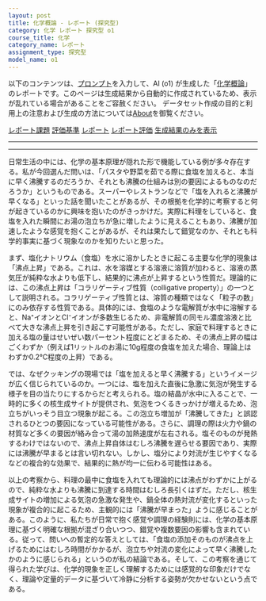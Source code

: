 ```yaml
---
layout: post
title: 化学概論 - レポート (探究型)
category: 化学 レポート 探究型 o1
course_title: 化学
category_name: レポート
assignment_type: 探究型
model_name: o1
---
```


以下のコンテンツは、[プロンプト](https://github.com/takedatoshiyuki/synthetic_assignments/tree/main/generated/化学/o1/prompt_レポート-探究型.md)を入力して、AI (o1) が生成した「[化学概論](/contents/化学/)」のレポートです。このページは生成結果から自動的に作成されているため、表示が乱れている場合があることをご容赦ください。
データセット作成の目的と利用上の注意および生成の方法については[About](/About)を御覧ください。

[レポート課題](../レポート課題-探究型)
[評価基準](../評価基準-探究型)
[レポート](../レポート-探究型)
[レポート評価](../レポート評価-探究型)
[生成結果のみを表示](https://github.com/takedatoshiyuki/synthetic_assignments/tree/main/generated/化学/o1/レポート-探究型.md)
  

***
***
  
日常生活の中には、化学の基本原理が隠れた形で機能している例が多々存在する。私が今回選んだ問いは、「パスタや野菜を茹でる際に食塩を加えると、本当に早く沸騰するのだろうか、それとも沸騰の仕組みは別の要因によるものなのだろうか」というものである。スーパーやレストランなどで「塩を入れると沸騰が早くなる」といった話を聞いたことがあるが、その根拠を化学的に考察すると何が起きているのかに興味を抱いたのがきっかけだ。実際に料理をしていると、食塩を入れた瞬間にお湯の泡立ちが急に増したように見えることもあり、沸騰が加速したような感覚を抱くことがあるが、それは果たして錯覚なのか、それとも科学的事実に基づく現象なのかを知りたいと思った。

まず、塩化ナトリウム（食塩）を水に溶かしたときに起こる主要な化学的現象は「沸点上昇」である。これは、水を溶媒とする溶液に溶質が加わると、溶液の蒸気圧が純粋な水よりも低下し、結果的に沸点が上昇するという性質だ。理論的には、この沸点上昇は「コラリゲーティブ性質（colligative property）」の一つとして説明される。コラリゲーティブ性質とは、溶質の種類ではなく「粒子の数」にのみ依存する性質である。具体的には、食塩のような電解質が水中に溶解すると、Na⁺イオンとCl⁻イオンが多数生じるため、非電解質の同モル濃度溶液と比べて大きな沸点上昇を引き起こす可能性がある。ただし、家庭で料理するときに加える塩の量はせいぜい数パーセント程度にとどまるため、その沸点上昇の幅はごくわずか（例えば1リットルのお湯に10g程度の食塩を加えた場合、理論上はわずか0.2℃程度の上昇）である。

では、なぜクッキングの現場では「塩を加えると早く沸騰する」というイメージが広く信じられているのか。一つには、塩を加えた直後に急激に気泡が発生する様子を目の当たりにするからだと考えられる。塩の結晶が水中に入ることで、一時的に多くの核生成サイトが提供され、気泡をつくるきっかけが増えるため、泡立ちがいっそう目立つ現象が起こる。この泡立ち増加が「沸騰してきた」と誤認されるひとつの要因になっている可能性がある。さらに、調理の際は火力や鍋の材質など多くの要因が絡み合って湯の加熱速度が左右される。塩そのものが発熱するわけではないので、沸点上昇自体はむしろ沸騰を遅らせる要因であり、実際には沸騰が早まるとは言い切れない。しかし、塩分により対流が生じやすくなるなどの複合的な効果で、結果的に熱が均一に伝わる可能性はある。

以上の考察から、料理の最中に食塩を入れても理論的には沸点がわずかに上がるので、純粋な水よりも沸騰に到達する時間はむしろ長引くはずだ。ただし、核生成サイトの増加による気泡の急激な発生や、鍋全体の熱対流が変化するといった現象が複合的に起こるため、主観的には「沸騰が早まった」ように感じることがある。このように、私たちが日常で抱く感覚や調理の経験則には、化学の基本原理に基づく明確な根拠が混ざり合いつつ、錯覚や複数要因の影響も含まれている。従って、問いへの暫定的な答えとしては、「食塩の添加そのものが沸点を上げるためにはむしろ時間がかかるが、泡立ちや対流の変化によって早く沸騰したかのように感じられる」というのが私の結論である。そして、この考察を通じて得られた学びは、化学的現象を正しく理解するためには感覚的な印象だけでなく、理論や定量的データに基づいて冷静に分析する姿勢が欠かせないという点である。
